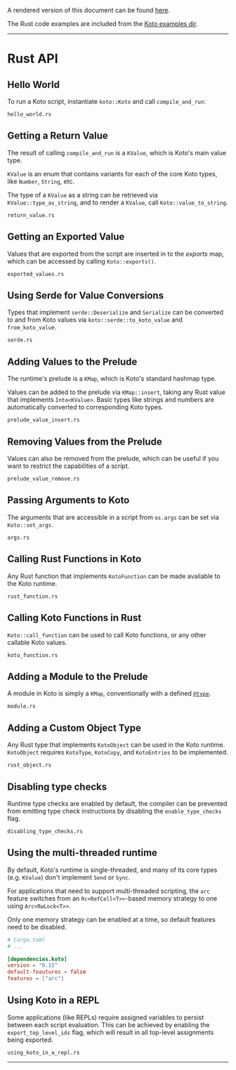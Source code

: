 A rendered version of this document can be found
[here](https://koto.dev/docs/next/api).

The Rust code examples are included from the
[Koto examples dir](../../koto/examples).

---

# Rust API

## Hello World

To run a Koto script, instantiate `koto::Koto` and call `compile_and_run`:

```rust_include
hello_world.rs
```

## Getting a Return Value

The result of calling `compile_and_run` is a `KValue`, which is Koto's main
value type.

`KValue` is an enum that contains variants for each of the core Koto types,
like `Number`, `String`, etc.

The type of a `KValue` as a string can be retrieved via `KValue::type_as_string`,
and to render a `KValue`, call `Koto::value_to_string`.

```rust_include
return_value.rs
```

## Getting an Exported Value

Values that are exported from the script are inserted in to the _exports_ map,
which can be accessed by calling `Koto::exports()`.

```rust_include
exported_values.rs
```

## Using Serde for Value Conversions

Types that implement `serde::Deserialize` and `Serialize` can be converted
to and from Koto values via `koto::serde::to_koto_value` and `from_koto_value`.

```rust_include
serde.rs
```

## Adding Values to the Prelude

The runtime's prelude is a `KMap`, which is Koto's standard hashmap type.

Values can be added to the prelude via `KMap::insert`, taking any Rust value
that implements `Into<KValue>`. Basic types like strings and numbers are
automatically converted to corresponding Koto types.

```rust_include
prelude_value_insert.rs
```

## Removing Values from the Prelude

Values can also be removed from the prelude, which can be useful if you want
to restrict the capabilities of a script.

```rust_include
prelude_value_remove.rs
```

## Passing Arguments to Koto

The arguments that are accessible in a script from `os.args` can be set via
`Koto::set_args`.

```rust_include
args.rs
```

## Calling Rust Functions in Koto

Any Rust function that implements `KotoFunction` can be made available to the
Koto runtime.

```rust_include
rust_function.rs
```

## Calling Koto Functions in Rust

`Koto::call_function` can be used to call Koto functions, or any other callable
Koto values.



```rust_include
koto_function.rs
```

## Adding a Module to the Prelude

A module in Koto is simply a `KMap`, conventionally with a defined
[`@type`][type].

```rust_include
module.rs
```

## Adding a Custom Object Type

Any Rust type that implements `KotoObject` can be used in the Koto runtime.
`KotoObject` requires `KotoType`, `KotoCopy`, and `KotoEntries` to be
implemented.

```rust_include
rust_object.rs
```

## Disabling type checks

Runtime type checks are enabled by default, the compiler can be prevented from
emitting type check instructions by disabling the `enable_type_checks` flag.

```rust_include
disabling_type_checks.rs
```

## Using the multi-threaded runtime

By default, Koto's runtime is single-threaded, and many of its core types (e.g. `KValue`) don't
implement `Send` or `Sync`.

For applications that need to support multi-threaded scripting, the `arc` feature switches from an
`Rc<RefCell<T>>`-based memory strategy to one using `Arc<RwLock<T>>`.

Only one memory strategy can be enabled at a time, so default features need to be disabled.

```toml
# Cargo.toml
# ...

[dependencies.koto]
version = "0.15"
default-feautures = false
features = ["arc"]
```

## Using Koto in a REPL

Some applications (like REPLs) require assigned variables to persist between each script evaluation.
This can be achieved by enabling the `export_top_level_ids` flag,
which will result in all top-level assignments being exported.

```rust_include
using_koto_in_a_repl.rs
```

---

[type]: ./language_guide.md#type
